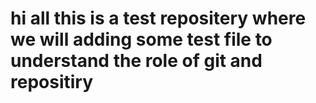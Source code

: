 # hi all this is a test repositery where we will adding some test file to understand the role of git and repositiry
